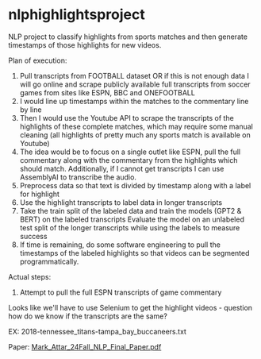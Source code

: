 # nlphighlightsproject
NLP project to classify highlights from sports matches and then generate timestamps of those highlights for new videos.

Plan of execution:
1. Pull transcripts  from FOOTBALL dataset OR if this is not enough data I will go online and scrape publicly available full transcripts from soccer games from sites like ESPN, BBC and ONEFOOTBALL
2. I would line up timestamps within the matches to the commentary line by line
3. Then I would use the Youtube API to scrape the transcripts of the highlights of these complete matches, which may require some manual cleaning (all highlights of pretty much any sports match is available on Youtube)
4. The idea would be to focus on a single outlet like ESPN, pull the full commentary along with the commentary from the highlights which should match. Additionally, if I cannot get transcripts I can use AssemblyAI to transcribe the audio.
5. Preprocess data so that text is divided by timestamp along with a label for highlight
6. Use the highlight transcripts to label data in longer transcripts
7. Take the train split of the labeled data and train the models (GPT2 & BERT) on the labeled transcripts 
Evaluate the model on an unlabeled test split of the longer transcripts while using the labels to measure success
8. If time is remaining, do some software engineering to pull the timestamps of the labeled highlights so that videos can be segmented programmatically. 



Actual steps:

1. Attempt to pull the full ESPN transcripts of game commentary 


Looks like we'll have to use Selenium to get the highlight videos - question how do we know if the transcripts are the same?

EX: 2018-tennessee_titans-tampa_bay_buccaneers.txt

Paper:
 [Mark_Attar_24Fall_NLP_Final_Paper.pdf](https://github.com/user-attachments/files/19790216/Mark_Attar_24Fall_NLP_Final_Paper.pdf)
